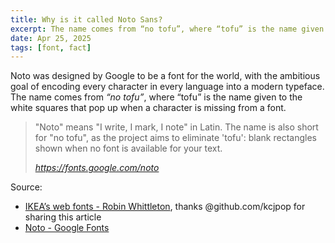 ```yaml
---
title: Why is it called Noto Sans?
excerpt: The name comes from “no tofu”, where “tofu” is the name given to the white squares that pop up when a character is missing from a font
date: Apr 25, 2025
tags: [font, fact]
---
```


Noto was designed by Google to be a font for the world, with the ambitious goal of encoding every character in every language into a modern typeface. The name comes from *“no tofu”*, where “tofu” is the name given to the white squares that pop up when a character is missing from a font.

> "Noto" means "I write, I mark, I note" in Latin. The name is also short for "no tofu", as the project aims to eliminate 'tofu': blank rectangles shown when no font is available for your text.
>
> *https://fonts.google.com/noto*

Source:
- [IKEA’s web fonts - Robin Whittleton](https://www.robinwhittleton.com/2025/04/23/ikea-web-fonts/), thanks @github.com/kcjpop for sharing this article
- [Noto - Google Fonts](https://fonts.google.com/noto)
